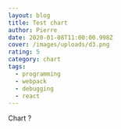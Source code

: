 ```yaml
---
layout: blog
title: Test chart
author: Pierre
date: 2020-01-08T11:00:00.998Z
cover: /images/uploads/d3.png
rating: 5
category: chart
tags:
  - programming
  - webpack
  - debugging
  - react
---
```

Chart ?